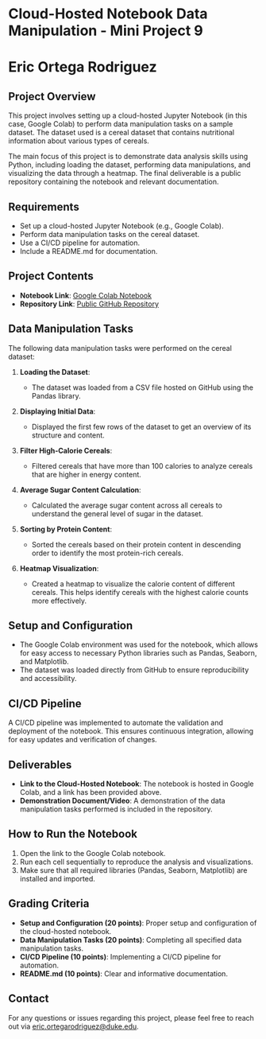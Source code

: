 # Cloud-Hosted Notebook Data Manipulation - Mini Project 9
# Eric Ortega Rodriguez

## Project Overview
This project involves setting up a cloud-hosted Jupyter Notebook (in this case, Google Colab) to perform data manipulation tasks on a sample dataset. The dataset used is a cereal dataset that contains nutritional information about various types of cereals.

The main focus of this project is to demonstrate data analysis skills using Python, including loading the dataset, performing data manipulations, and visualizing the data through a heatmap. The final deliverable is a public repository containing the notebook and relevant documentation.

## Requirements
- Set up a cloud-hosted Jupyter Notebook (e.g., Google Colab).
- Perform data manipulation tasks on the cereal dataset.
- Use a CI/CD pipeline for automation.
- Include a README.md for documentation.

## Project Contents
- **Notebook Link**: [Google Colab Notebook](https://colab.research.google.com/drive/1xZBn7ZplXxKaI8pLqXg1TL0k9AY1cuce#scrollTo=a0qCKMtT67o2)
- **Repository Link**: [Public GitHub Repository](https://github.com/ericiortega/Eric_Ortega_Rodriguez_Mini_Project_9)

## Data Manipulation Tasks
The following data manipulation tasks were performed on the cereal dataset:

1. **Loading the Dataset**:
   - The dataset was loaded from a CSV file hosted on GitHub using the Pandas library.

2. **Displaying Initial Data**:
   - Displayed the first few rows of the dataset to get an overview of its structure and content.

3. **Filter High-Calorie Cereals**:
   - Filtered cereals that have more than 100 calories to analyze cereals that are higher in energy content.

4. **Average Sugar Content Calculation**:
   - Calculated the average sugar content across all cereals to understand the general level of sugar in the dataset.

5. **Sorting by Protein Content**:
   - Sorted the cereals based on their protein content in descending order to identify the most protein-rich cereals.

6. **Heatmap Visualization**:
   - Created a heatmap to visualize the calorie content of different cereals. This helps identify cereals with the highest calorie counts more effectively.

## Setup and Configuration
- The Google Colab environment was used for the notebook, which allows for easy access to necessary Python libraries such as Pandas, Seaborn, and Matplotlib.
- The dataset was loaded directly from GitHub to ensure reproducibility and accessibility.

## CI/CD Pipeline
A CI/CD pipeline was implemented to automate the validation and deployment of the notebook. This ensures continuous integration, allowing for easy updates and verification of changes.

## Deliverables
- **Link to the Cloud-Hosted Notebook**: The notebook is hosted in Google Colab, and a link has been provided above.
- **Demonstration Document/Video**: A demonstration of the data manipulation tasks performed is included in the repository.

## How to Run the Notebook
1. Open the link to the Google Colab notebook.
2. Run each cell sequentially to reproduce the analysis and visualizations.
3. Make sure that all required libraries (Pandas, Seaborn, Matplotlib) are installed and imported.

## Grading Criteria
- **Setup and Configuration (20 points)**: Proper setup and configuration of the cloud-hosted notebook.
- **Data Manipulation Tasks (20 points)**: Completing all specified data manipulation tasks.
- **CI/CD Pipeline (10 points)**: Implementing a CI/CD pipeline for automation.
- **README.md (10 points)**: Clear and informative documentation.

## Contact
For any questions or issues regarding this project, please feel free to reach out via eric.ortegarodriguez@duke.edu. 